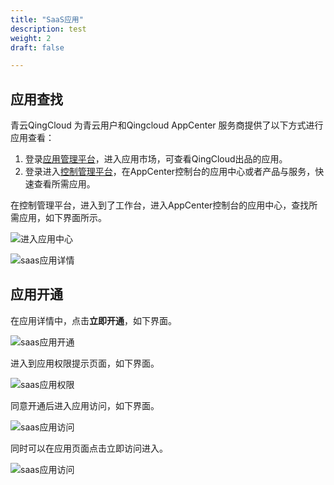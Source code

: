 ```yaml
---
title: "SaaS应用"
description: test
weight: 2
draft: false

---
```


## 应用查找

青云QingCloud 为青云用户和Qingcloud AppCenter 服务商提供了以下方式进行应用查看：

1. 登录[应用管理平台](https://appcenter.qingcloud.com/developer)，进入应用市场，可查看QingCloud出品的应用。
2. 登录进入[控制管理平台](https://console.qingcloud.com/)，在AppCenter控制台的应用中心或者产品与服务，快速查看所需应用。

在控制管理平台，进入到了工作台，进入AppCenter控制台的应用中心，查找所需应用，如下界面所示。

![进入应用中心](/appcenter/market/business-process/_image/appcenter_saas.png)

![saas应用详情](/appcenter/market/business-process/_image/appcenter_saas_information.png)

## 应用开通

在应用详情中，点击**立即开通**，如下界面。

![saas应用开通](/appcenter/market/business-process/_image/appcenter_saas_access.png)

进入到应用权限提示页面，如下界面。

![saas应用权限](/appcenter/market/business-process/_image/appcenter_saas_authority.png)

同意开通后进入应用访问，如下界面。

![saas应用访问](/appcenter/market/business-process/_image/appcenter_saas_access_page.png)

同时可以在应用页面点击立即访问进入。

![saas应用访问](/appcenter/market/business-process/_image/appcenter_saas_quick_access.png)
